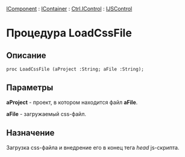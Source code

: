 ﻿---
Link: .Ctrl.IJSControl.@LoadCssFile
---

[IComponent](topic:Com.Custom.ComClasses.IComponent.Default) :
[IContainer](topic:Com.Custom.ComClasses.IContainer.Default) :
[Ctrl.IControl](topic:Com.Custom.ComClasses.Ctrl.IControl.Default) :
[IJSControl](Default)

# Процедура LoadCssFile

## Описание

    proc LoadCssFile (aProject :String; aFile :String);

## Параметры

**aProject** - проект, в котором находится файл **aFile**.

**aFile** - загружаемый css-файл.

## Назначение

Загрузка css-файла и внедрение его в конец тега *head* js-скрипта.